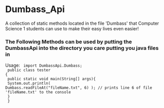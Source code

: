 # Dumbass_Api
A collection of static methods located in the file 'Dumbass' that Computer Science 1 students can use to make their easy lives even easier!

<h3>The Following Methods can be used by putting the DumbassApi into the directory you care putting you java files in</h3>

Usage:
<code>
import DumbassApi.Dumbass;<br>
public class tester {<br>
	public static void main(String[] args){<br>
		System.out.println( Dumbass.readFileAt("fileName.txt", 6) ); // prints line 6 of file 'fileName.txt' to the console  <br>
	} <br>
} <br>
</code>

